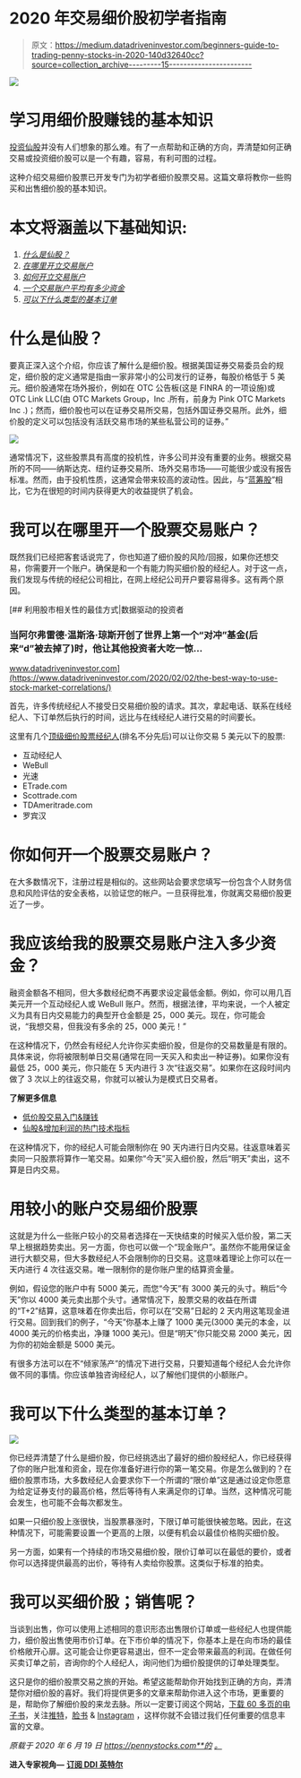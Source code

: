 # 2020 年交易细价股初学者指南

> 原文：<https://medium.datadriveninvestor.com/beginners-guide-to-trading-penny-stocks-in-2020-140d32640cc?source=collection_archive---------15----------------------->

![](img/84812581646b08a2b0249814077b7d1b.png)

# 学习用细价股赚钱的基本知识

[投资仙股](https://pennystocks.com/featured/2019/04/25/investing-in-penny-stocks-explained/)并没有人们想象的那么难。有了一点帮助和正确的方向，弄清楚如何正确交易或投资细价股可以是一个有趣，容易，有利可图的过程。

这种介绍交易细价股票已开发专门为初学者细价股票交易。这篇文章将教你一些购买和出售细价股的基本知识。

# 本文将涵盖以下基础知识:

1.  [*什么是仙股？*](https://pennystocks.com/featured/2020/06/19/trading-penny-stocks-beginners-guide-2020/#section1)
2.  [*在哪里开立交易账户*](https://pennystocks.com/featured/2020/06/19/trading-penny-stocks-beginners-guide-2020/#section2)
3.  [*如何开立交易账户*](https://pennystocks.com/featured/2020/06/19/trading-penny-stocks-beginners-guide-2020/#section3)
4.  [*一个交易账户平均有多少资金*](https://pennystocks.com/featured/2020/06/19/trading-penny-stocks-beginners-guide-2020/#section4)
5.  [*可以下什么类型的基本订单*](https://pennystocks.com/featured/2020/06/19/trading-penny-stocks-beginners-guide-2020/#section5)

# 什么是仙股？

要真正深入这个介绍，你应该了解什么是细价股。根据美国证券交易委员会的规定，细价股的定义通常是指由一家非常小的公司发行的证券，每股价格低于 5 美元。细价股通常在场外报价，例如在 OTC 公告板(这是 FINRA 的一项设施)或 OTC Link LLC(由 OTC Markets Group，Inc .所有，前身为 Pink OTC Markets Inc .)；然而，细价股也可以在证券交易所交易，包括外国证券交易所。此外，细价股的定义可以包括没有活跃交易市场的某些私营公司的证券。”

![](img/8625c88b6b17871964af1df3ae8a2c1d.png)

通常情况下，这些股票具有高度的投机性，许多公司并没有重要的业务。根据交易所的不同——纳斯达克、纽约证券交易所、场外交易市场——可能很少或没有报告标准。然而，由于投机性质，这通常会带来较高的波动性。因此，与“[蓝筹股](https://pennystocks.com/learn-to-trade-penny-stocks/2019/09/21/penny-stocks-basics-of-blue-chip-companies/)”相比，它为在很短的时间内获得更大的收益提供了机会。

# 我可以在哪里开一个股票交易账户？

既然我们已经把客套话说完了，你也知道了细价股的风险/回报，如果你还想交易，你需要开一个账户。确保是和一个有能力购买细价股的经纪人。对于这一点，我们发现与传统的经纪公司相比，在网上经纪公司开户要容易得多。这有两个原因。

[](https://www.datadriveninvestor.com/2020/02/02/the-best-way-to-use-stock-market-correlations/) [## 利用股市相关性的最佳方式|数据驱动的投资者

### 当阿尔弗雷德·温斯洛·琼斯开创了世界上第一个“对冲”基金(后来“d”被去掉了)时，他让其他投资者大吃一惊…

www.datadriveninvestor.com](https://www.datadriveninvestor.com/2020/02/02/the-best-way-to-use-stock-market-correlations/) 

首先，许多传统经纪人不接受日交易细价股的请求。其次，拿起电话、联系在线经纪人、下订单然后执行的时间，远比与在线经纪人进行交易的时间要长。

这里有几个[顶级细价股票经纪人](https://pennystocks.com/featured/2020/02/04/best-penny-stock-brokers-2020/)(排名不分先后)可以让你交易 5 美元以下的股票:

*   互动经纪人
*   WeBull
*   光速
*   ETrade.com
*   Scottrade.com
*   TDAmeritrade.com
*   罗宾汉

# 你如何开一个股票交易账户？

在大多数情况下，注册过程是相似的。这些网站会要求您填写一份包含个人财务信息和风险评估的安全表格，以验证您的帐户。一旦获得批准，你就离交易细价股更近了一步。

# 我应该给我的股票交易账户注入多少资金？

融资金额各不相同，但大多数经纪商不再要求设定最低金额。例如，你可以用几百美元开一个互动经纪人或 WeBull 账户。然而，根据法律，平均来说，一个人被定义为具有日内交易能力的典型开仓金额是 25，000 美元。现在，你可能会说，“我想交易，但我没有多余的 25，000 美元！”

在这种情况下，仍然会有经纪人允许你买卖细价股，但是你的交易数量是有限的。具体来说，你将被限制单日交易(通常在同一天买入和卖出一种证券)。如果你没有最低 25，000 美元，你只能在 5 天内进行 3 次“往返交易”。如果你在这段时间内做了 3 次以上的往返交易，你就可以被认为是模式日交易者。

**了解更多信息**

*   [低价股交易入门&赚钱](https://pennystocks.com/featured/2020/06/18/a-beginners-guide-to-trading-penny-stocks-making-money/)
*   [仙股&增加利润的热门技术指标](https://pennystocks.com/featured/2019/12/10/penny-stocks-technical-indicators-increasing-profits/)

在这种情况下，你的经纪人可能会限制你在 90 天内进行日内交易。往返意味着买卖同一只股票将算作一笔交易。如果你“今天”买入细价股，然后“明天”卖出，这不算是日内交易。

# 用较小的账户交易细价股票

这就是为什么一些账户较小的交易者选择在一天快结束的时候买入低价股，第二天早上根据趋势卖出。另一方面，你也可以做一个“现金账户”。虽然你不能用保证金进行大额交易，但大多数经纪人不会限制你的日交易。这意味着理论上你可以在一天内进行 4 次往返交易。唯一限制你的是你账户里的结算资金量。

例如，假设您的账户中有 5000 美元，而您“今天”有 3000 美元的头寸。稍后“今天”你以 4000 美元卖出那个头寸。通常情况下，股票交易的收益在所谓的“T+2”结算，这意味着在你卖出后，你可以在“交易”日起的 2 天内用这笔现金进行交易。回到我们的例子，“今天”你基本上赚了 1000 美元(3000 美元的本金，以 4000 美元的价格卖出，净赚 1000 美元)。但是“明天”你只能交易 2000 美元，因为你的初始金额是 5000 美元。

有很多方法可以在不“倾家荡产”的情况下进行交易，只要知道每个经纪人会允许你做不同的事情。你应该单独咨询经纪人，以了解他们提供的小额账户。

# 我可以下什么类型的基本订单？

![](img/f52f3a2e6e7853c4358113f87d275559.png)

你已经弄清楚了什么是细价股，你已经挑选出了最好的细价股经纪人，你已经获得了你的账户批准和资金，现在你准备好进行你的第一笔交易。你是怎么做到的？在细价股票市场，大多数经纪人会要求你下一个所谓的“限价单”这是通过设定你愿意为给定证券支付的最高价格，然后等待有人来满足你的订单。当然，这种情况可能会发生，也可能不会每次都发生。

如果一只细价股上涨很快，当股票暴涨时，下限订单可能很快被忽略。因此，在这种情况下，可能需要设置一个更高的上限，以便有机会以最佳价格购买细价股。

另一方面，如果有一个持续的市场交易细价股，限价订单可以在最低的要价，或者你可以选择提供最高的出价，等待有人卖给你股票。这类似于标准的拍卖。

# 我可以买细价股；销售呢？

当谈到出售，你可以使用上述相同的意识形态出售限价订单或一些经纪人也提供能力，细价股出售使用市价订单。在下市价单的情况下，你基本上是在向市场的最佳价格敞开心扉。这可能会让你更容易退出，但不一定会带来最高的利润。在做任何买卖订单之前，咨询你的个人经纪人，询问他们为细价股提供的订单处理类型。

这只是你的细价股票交易之旅的开始。希望这能帮助你开始找到正确的方向，弄清楚你对细价股的喜好。我们将提供更多的文章来帮助你进入这个市场，更重要的是，帮助你了解细价股的来龙去脉。所以一定要订阅这个网站，[下载 60 多页的电子书](https://pennystocks.com/featured/2020/06/19/trading-penny-stocks-beginners-guide-2020/#ex1)，关注[推特](https://twitter.com/1pennystocks)，[脸书](https://www.facebook.com/realpennystocks) & [Instagram](https://www.instagram.com/realpennystocks/) ，这样你就不会错过我们任何重要的信息丰富的文章。

*原载于 2020 年 6 月 19 日 https://pennystocks.com**的* [*。*](https://pennystocks.com/featured/2020/06/19/trading-penny-stocks-beginners-guide-2020/)

**进入专家视角—** [**订阅 DDI 英特尔**](https://datadriveninvestor.com/ddi-intel)